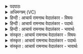 <details><summary>पदपाठः</summary>

सः। वृ꣡त्र꣢हा। वृ꣣त्र। हा꣢। वृ꣡षा꣢꣯। सु꣣तः꣢। व꣣रिवोवि꣢त्। व꣣रिवः। वि꣢त्। अ꣡दा꣢꣯भ्यः। अ। दा꣣भ्यः। सो꣡मः꣢꣯। वा꣡ज꣢꣯म्। इ꣣व। असरत्। १२९६।
</details>

<details><summary>अधिमन्त्रम् (VC)</summary>

- पवमानः सोमः
- राहूगण आङ्गिरसः
- गायत्री
- षड्जः
</details>

<details><summary>हिन्दी : आचार्य रामनाथ वेदालंकार - विषयः</summary>

अगले मन्त्र में फिर परमात्मा का विषय है।
</details>

<details><summary>हिन्दी : आचार्य रामनाथ वेदालंकार - पदार्थः</summary>

पदार्थान्वयभाषाः -  (सः) वह (वृत्रहा) विघ्ननाशक, (वृषा) सुखवर्षी, (वरिवोवित्) ऐश्वर्य प्राप्त करानेवाला, (अदाभ्यः) अपराजेय, (सुतः) उपासना किया गया (सोमः) रस का खजाना परमेश्वर (असरत्) उपासकों को प्राप्त होता है, (वाजम् इव) जैसे कोई वीर युद्ध क्षेत्र को प्राप्त होता है ॥५॥ यहाँ उपमालङ्कार है ॥५॥
</details>

<details><summary>हिन्दी : आचार्य रामनाथ वेदालंकार - भावार्थः</summary>

भावार्थभाषाः -  जैसे कोई वीर सेनापति युद्धभूमि में पहुँच कर अपने पक्ष के योद्धाओं को विजय दिलाता है,वैसे ही परमेश्वर उपासकों के पास पहुँचकर उन्हें विजयोपहार देता है ॥५॥
</details>

<details><summary>संस्कृत : आचार्य रामनाथ वेदालंकार - विषयः</summary>

अथ पुनरपि परमात्मविषयमाह।
</details>

<details><summary>संस्कृत : आचार्य रामनाथ वेदालंकार - पदार्थः</summary>

पदार्थान्वयभाषाः -  (सः) असौ (वृत्रहा) विघ्नहन्ता, (वृषा) सुखवर्षकः, (वरिवोवित्) ऐश्वर्यस्य लम्भकः। [वरिवः इति धननाम। निघं० २।१०।] (अदाभ्यः) अपराजेयः, (सुतः) अभिषुतः, उपासितः (सोमः) रसनिधिः परमेश्वरः (असरत्) उपासकान् प्राप्नोति। कथम् ? (वाजम् इव) यथा कश्चित् वीरः समराङ्गणं प्राप्नोति तद्वत्। [वाज इति सङ्ग्रामनाम। निघं० २।१७] ॥५॥ अत्रोपमालङ्कारः ॥५॥
</details>

<details><summary>संस्कृत : आचार्य रामनाथ वेदालंकार - भावार्थः</summary>

भावार्थभाषाः -  यथा कश्चिद् वीरः सेनापतिर्युद्धभूमिं प्राप्य स्वपक्षीयान् योद्धॄन् विजयिनः करोति तथैव परमेश्वर उपासकान् प्राप्य तेभ्यो विजयोपहारं ददाति ॥५॥
</details>